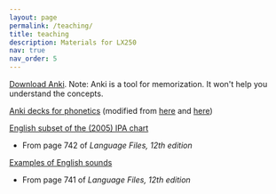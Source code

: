 ```yaml
---
layout: page
permalink: /teaching/
title: teaching
description: Materials for LX250
nav: true
nav_order: 5
---
```


[Download Anki](https://apps.ankiweb.net). Note: Anki is a tool for memorization. It won't help you understand the concepts. 

[Anki decks for phonetics](http://adityayedetore.com/lx250/) (modified from [here](https://ankiweb.net/shared/info/3166970026) and [here](https://ankiweb.net/shared/info/81778780))

[English subset of the (2005) IPA chart](/assets/pdf/english-sounds-langauge-files-page-742.pdf)
* From page 742 of *Language Files, 12th edition* 

[Examples of English sounds](/assets/pdf/example-english-sounds-langauge-files-page-741.pdf)
* From page 741 of *Language Files, 12th edition*

